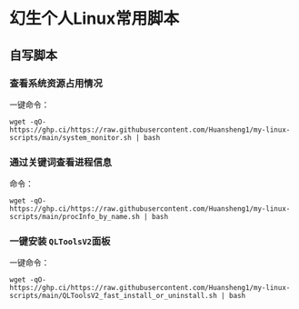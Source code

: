 # 幻生个人Linux常用脚本

## 自写脚本
### 查看系统资源占用情况
一键命令：

`wget -qO- https://ghp.ci/https://raw.githubusercontent.com/Huansheng1/my-linux-scripts/main/system_monitor.sh | bash`
### 通过关键词查看进程信息
命令：

`wget -qO- https://ghp.ci/https://raw.githubusercontent.com/Huansheng1/my-linux-scripts/main/procInfo_by_name.sh | bash`
### 一键安装 `QLToolsV2`面板
一键命令：

`wget -qO- https://ghp.ci/https://raw.githubusercontent.com/Huansheng1/my-linux-scripts/main/QLToolsV2_fast_install_or_uninstall.sh | bash`
